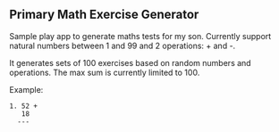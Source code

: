 ## Primary Math Exercise Generator

Sample play app to generate maths tests for my son. Currently support natural numbers between 1 and 99 and 2 operations: + and -.

It generates sets of 100 exercises based on random numbers and operations. The max sum is currently limited to 100.

Example:
```
1. 52 +
   18
  ---

```

